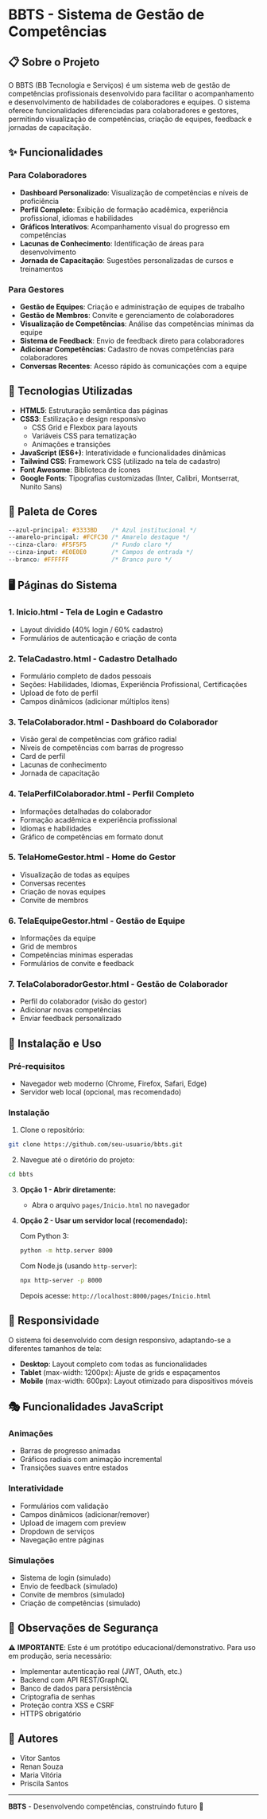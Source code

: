 # BBTS - Sistema de Gestão de Competências

## 📋 Sobre o Projeto

O BBTS (BB Tecnologia e Serviços) é um sistema web de gestão de competências profissionais desenvolvido para facilitar o acompanhamento e desenvolvimento de habilidades de colaboradores e equipes. O sistema oferece funcionalidades diferenciadas para colaboradores e gestores, permitindo visualização de competências, criação de equipes, feedback e jornadas de capacitação.

## ✨ Funcionalidades

### Para Colaboradores
- **Dashboard Personalizado**: Visualização de competências e níveis de proficiência
- **Perfil Completo**: Exibição de formação acadêmica, experiência profissional, idiomas e habilidades
- **Gráficos Interativos**: Acompanhamento visual do progresso em competências
- **Lacunas de Conhecimento**: Identificação de áreas para desenvolvimento
- **Jornada de Capacitação**: Sugestões personalizadas de cursos e treinamentos

### Para Gestores
- **Gestão de Equipes**: Criação e administração de equipes de trabalho
- **Gestão de Membros**: Convite e gerenciamento de colaboradores
- **Visualização de Competências**: Análise das competências mínimas da equipe
- **Sistema de Feedback**: Envio de feedback direto para colaboradores
- **Adicionar Competências**: Cadastro de novas competências para colaboradores
- **Conversas Recentes**: Acesso rápido às comunicações com a equipe

## 🚀 Tecnologias Utilizadas

- **HTML5**: Estruturação semântica das páginas
- **CSS3**: Estilização e design responsivo
  - CSS Grid e Flexbox para layouts
  - Variáveis CSS para tematização
  - Animações e transições
- **JavaScript (ES6+)**: Interatividade e funcionalidades dinâmicas
- **Tailwind CSS**: Framework CSS (utilizado na tela de cadastro)
- **Font Awesome**: Biblioteca de ícones
- **Google Fonts**: Tipografias customizadas (Inter, Calibri, Montserrat, Nunito Sans)

## 🎨 Paleta de Cores

```css
--azul-principal: #3333BD    /* Azul institucional */
--amarelo-principal: #FCFC30 /* Amarelo destaque */
--cinza-claro: #F5F5F5       /* Fundo claro */
--cinza-input: #E0E0E0       /* Campos de entrada */
--branco: #FFFFFF            /* Branco puro */
```

## 🖥️ Páginas do Sistema

### 1. **Inicio.html** - Tela de Login e Cadastro
- Layout dividido (40% login / 60% cadastro)
- Formulários de autenticação e criação de conta

### 2. **TelaCadastro.html** - Cadastro Detalhado
- Formulário completo de dados pessoais
- Seções: Habilidades, Idiomas, Experiência Profissional, Certificações
- Upload de foto de perfil
- Campos dinâmicos (adicionar múltiplos itens)

### 3. **TelaColaborador.html** - Dashboard do Colaborador
- Visão geral de competências com gráfico radial
- Níveis de competências com barras de progresso
- Card de perfil
- Lacunas de conhecimento
- Jornada de capacitação

### 4. **TelaPerfilColaborador.html** - Perfil Completo
- Informações detalhadas do colaborador
- Formação acadêmica e experiência profissional
- Idiomas e habilidades
- Gráfico de competências em formato donut

### 5. **TelaHomeGestor.html** - Home do Gestor
- Visualização de todas as equipes
- Conversas recentes
- Criação de novas equipes
- Convite de membros

### 6. **TelaEquipeGestor.html** - Gestão de Equipe
- Informações da equipe
- Grid de membros
- Competências mínimas esperadas
- Formulários de convite e feedback

### 7. **TelaColaboradorGestor.html** - Gestão de Colaborador
- Perfil do colaborador (visão do gestor)
- Adicionar novas competências
- Enviar feedback personalizado

## 🔧 Instalação e Uso

### Pré-requisitos
- Navegador web moderno (Chrome, Firefox, Safari, Edge)
- Servidor web local (opcional, mas recomendado)

### Instalação

1. Clone o repositório:
```bash
git clone https://github.com/seu-usuario/bbts.git
```

2. Navegue até o diretório do projeto:
```bash
cd bbts
```

3. **Opção 1 - Abrir diretamente:**
   - Abra o arquivo `pages/Inicio.html` no navegador

4. **Opção 2 - Usar um servidor local (recomendado):**
   
   Com Python 3:
   ```bash
   python -m http.server 8000
   ```
   
   Com Node.js (usando `http-server`):
   ```bash
   npx http-server -p 8000
   ```
   
   Depois acesse: `http://localhost:8000/pages/Inicio.html`

## 📱 Responsividade

O sistema foi desenvolvido com design responsivo, adaptando-se a diferentes tamanhos de tela:

- **Desktop**: Layout completo com todas as funcionalidades
- **Tablet** (max-width: 1200px): Ajuste de grids e espaçamentos
- **Mobile** (max-width: 600px): Layout otimizado para dispositivos móveis

## 🎭 Funcionalidades JavaScript

### Animações
- Barras de progresso animadas
- Gráficos radiais com animação incremental
- Transições suaves entre estados

### Interatividade
- Formulários com validação
- Campos dinâmicos (adicionar/remover)
- Upload de imagem com preview
- Dropdown de serviços
- Navegação entre páginas

### Simulações
- Sistema de login (simulado)
- Envio de feedback (simulado)
- Convite de membros (simulado)
- Criação de competências (simulado)

## 🔐 Observações de Segurança

⚠️ **IMPORTANTE**: Este é um protótipo educacional/demonstrativo. Para uso em produção, seria necessário:

- Implementar autenticação real (JWT, OAuth, etc.)
- Backend com API REST/GraphQL
- Banco de dados para persistência
- Criptografia de senhas
- Proteção contra XSS e CSRF
- HTTPS obrigatório

## 👥 Autores

- Vitor Santos
- Renan Souza
- Maria Vitória
- Priscila Santos

---

**BBTS** - Desenvolvendo competências, construindo futuro 🚀